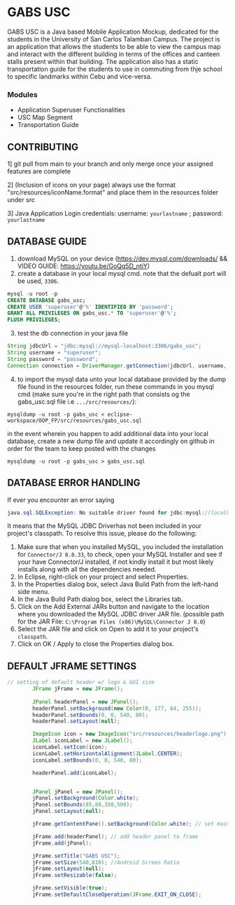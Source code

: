 # GABS USC
GABS USC is a Java based Mobile Application Mockup, dedicated for the students in the University of San Carlos Talamban Campus. The project is an application that allows the students to be able to view the campus map and interact with the different building in terms of the offices and canteen stalls present within that building. The application also has a static transportation guide for the students to use in commuting from thje school to specific landmarks within Cebu and vice-versa.

### Modules
- Application Superuser Functionalities
- USC Map Segment
- Transportation Guide

## CONTRIBUTING
1] git pull from main to your branch and only merge once your assigned features are complete

2] (Inclusion of icons on your page) always use the format "src/resources/iconName.format" and place them in the resources folder under src

3] Java Application Login credentials: username: `yourlastname` ; password: `yourlastname`

## DATABASE GUIDE
1. download MySQL on your device (https://dev.mysql.com/downloads/ && VIDEO GUIDE: https://youtu.be/GoQq5D_ntiY)
2. create a database in your local mysql cmd. note that the defualt port will be used, `3306`.
```sql
mysql -u root -p
CREATE DATABASE gabs_usc;
CREATE USER 'superuser'@'%' IDENTIFIED BY 'password';
GRANT ALL PRIVILEGES ON gabs_usc.* TO 'superuser'@'%';
FLUSH PRIVILEGES;
```

3. test the db connection in your java file
```java
String jdbcUrl = "jdbc:mysql://mysql-localhost:3306/gabs_usc";
String username = "superuser";
String password = "password";
Connection connection = DriverManager.getConnection(jdbcUrl, username, password);
```
4. to import the mysql data unto your local database provided by the dump file found in the resources folder, run these commands in you mysql cmd (make sure you're in the right path that consists og the gabs_usc.sql file i.e `.../src/resources/`):
```mysql
mysqldump -u root -p gabs_usc < eclipse-workspace/OOP_FP/src/resources/gabs_usc.sql
```

in the event wherein you happen to add additional data into your local database, create a new dump file and update it accordingly on github in order for the team to keep posted with the changes
```mysql
mysqldump -u root -p gabs_usc > gabs_usc.sql
```
## DATABASE ERROR HANDLING
If ever you encounter an error saying
```java
java.sql.SQLException: No suitable driver found for jdbc:mysql://localhost:3306/gabs_usc
```
It means that the MySQL JDBC Driverhas not been included in your project's classpath. To resolve this issue, please do the following:
1. Make sure that when you installed MySQL, you included the installation for `Connector/J 8.0.33`, to check, open your MySQL Installer and see if your have Connector/J installed, if not kindly install it but most likely installs along with all the dependencies needed.
2. In Eclipse, right-click on your project and select Properties.
3. In the Properties dialog box, select Java Build Path from the left-hand side menu.
4. In the Java Build Path dialog box, select the Libraries tab.
5. Click on the Add External JARs button and navigate to the location where you downloaded the MySQL JDBC driver JAR file. (possible path for the JAR File: `C:\Program Files (x86)\MySQL\Connector J 8.0`)
6. Select the JAR file and click on Open to add it to your project's `classpath`.
7. Click on OK / Apply to close the Properties dialog box.

## DEFAULT JFRAME SETTINGS
```java
// setting of default header w/ logo & GUI size
		JFrame jFrame = new JFrame();
		
		JPanel headerPanel = new JPanel();
		headerPanel.setBackground(new Color(0, 177, 64, 255));
		headerPanel.setBounds(0, 0, 540, 80);
		headerPanel.setLayout(null);

		ImageIcon icon = new ImageIcon("src/resources/headerlogo.png");
		JLabel iconLabel = new JLabel();
		iconLabel.setIcon(icon);
		iconLabel.setHorizontalAlignment(JLabel.CENTER);
		iconLabel.setBounds(0, 0, 540, 80);

		headerPanel.add(iconLabel);


		JPanel jPanel = new JPanel();
		jPanel.setBackground(Color.white);
		jPanel.setBounds(85,80,350,500);
		jPanel.setLayout(null);

		jFrame.getContentPane().setBackground(Color.white); // set main background to white

		jFrame.add(headerPanel); // add header panel to frame
		jFrame.add(jPanel);

		jFrame.setTitle("GABS USC");
		jFrame.setSize(540,810); //Android Screen Ratio
		jFrame.setLayout(null);
		jFrame.setResizable(false);

		jFrame.setVisible(true);
		jFrame.setDefaultCloseOperation(JFrame.EXIT_ON_CLOSE);
```

